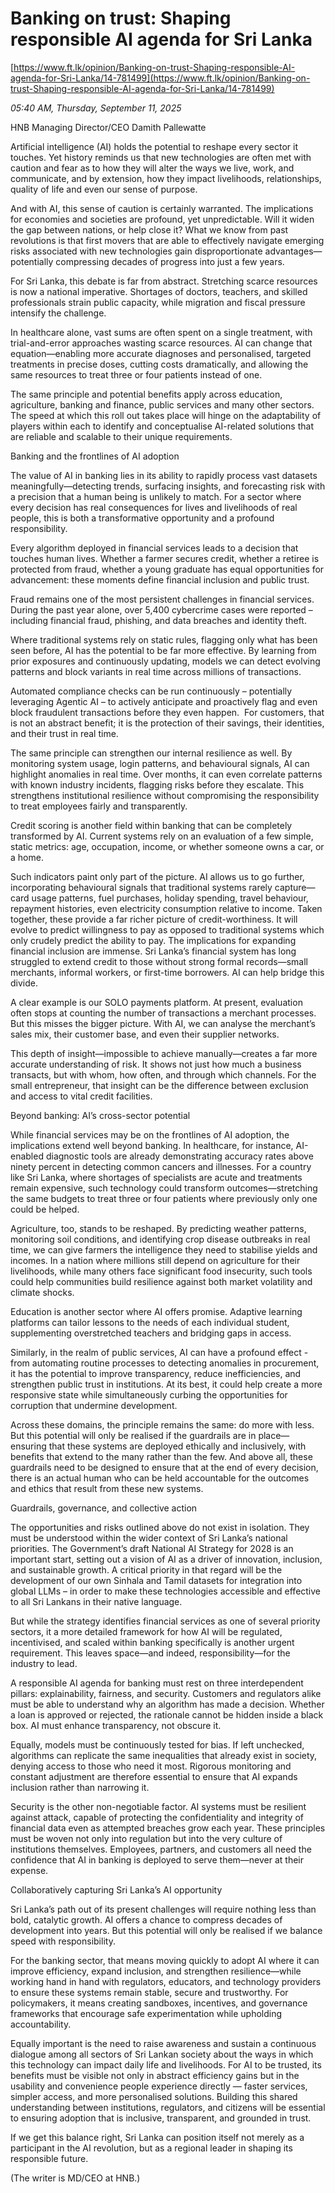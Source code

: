 # Banking on trust: Shaping responsible  AI agenda for Sri Lanka

[https://www.ft.lk/opinion/Banking-on-trust-Shaping-responsible-AI-agenda-for-Sri-Lanka/14-781499](https://www.ft.lk/opinion/Banking-on-trust-Shaping-responsible-AI-agenda-for-Sri-Lanka/14-781499)

*05:40 AM, Thursday, September 11, 2025*

HNB Managing Director/CEO Damith Pallewatte

Artificial intelligence (AI) holds the potential to reshape every sector it touches. Yet history reminds us that new technologies are often met with caution and fear as to how they will alter the ways we live, work, and communicate, and by extension, how they impact livelihoods, relationships, quality of life and even our sense of purpose.

And with AI, this sense of caution is certainly warranted. The implications for economies and societies are profound, yet unpredictable. Will it widen the gap between nations, or help close it? What we know from past revolutions is that first movers that are able to effectively navigate emerging risks associated with new technologies gain disproportionate advantages—potentially compressing decades of progress into just a few years.

For Sri Lanka, this debate is far from abstract. Stretching scarce resources is now a national imperative. Shortages of doctors, teachers, and skilled professionals strain public capacity, while migration and fiscal pressure intensify the challenge.

In healthcare alone, vast sums are often spent on a single treatment, with trial-and-error approaches wasting scarce resources. AI can change that equation—enabling more accurate diagnoses and personalised, targeted treatments in precise doses, cutting costs dramatically, and allowing the same resources to treat three or four patients instead of one.

The same principle and potential benefits apply across education, agriculture, banking and finance, public services and many other sectors. The speed at which this roll out takes place will hinge on the adaptability of players within each to identify and conceptualise AI-related solutions that are reliable and scalable to their unique requirements.

Banking and the frontlines of AI adoption

The value of AI in banking lies in its ability to rapidly process vast datasets meaningfully—detecting trends, surfacing insights, and forecasting risk with a precision that a human being is unlikely to match. For a sector where every decision has real consequences for lives and livelihoods of real people, this is both a transformative opportunity and a profound responsibility.

Every algorithm deployed in financial services leads to a decision that touches human lives. Whether a farmer secures credit, whether a retiree is protected from fraud, whether a young graduate has equal opportunities for advancement: these moments define financial inclusion and public trust.

Fraud remains one of the most persistent challenges in financial services. During the past year alone, over 5,400 cybercrime cases were reported – including financial fraud, phishing, and data breaches and identity theft.

Where traditional systems rely on static rules, flagging only what has been seen before, AI has the potential to be far more effective. By learning from prior exposures and continuously updating, models we can detect evolving patterns and block variants in real time across millions of transactions.

Automated compliance checks can be run continuously – potentially leveraging Agentic AI – to actively anticipate and proactively flag and even block fraudulent transactions before they even happen.  For customers, that is not an abstract benefit; it is the protection of their savings, their identities, and their trust in real time.

The same principle can strengthen our internal resilience as well. By monitoring system usage, login patterns, and behavioural signals, AI can highlight anomalies in real time. Over months, it can even correlate patterns with known industry incidents, flagging risks before they escalate. This strengthens institutional resilience without compromising the responsibility to treat employees fairly and transparently.

Credit scoring is another field within banking that can be completely transformed by AI. Current systems rely on an evaluation of a few simple, static metrics: age, occupation, income, or whether someone owns a car, or a home.

Such indicators paint only part of the picture. AI allows us to go further, incorporating behavioural signals that traditional systems rarely capture—card usage patterns, fuel purchases, holiday spending, travel behaviour, repayment histories, even electricity consumption relative to income. Taken together, these provide a far richer picture of credit-worthiness. It will evolve to predict willingness to pay as opposed to traditional systems which only crudely predict the ability to pay. The implications for expanding financial inclusion are immense. Sri Lanka’s financial system has long struggled to extend credit to those without strong formal records—small merchants, informal workers, or first-time borrowers. AI can help bridge this divide.

A clear example is our SOLO payments platform. At present, evaluation often stops at counting the number of transactions a merchant processes. But this misses the bigger picture. With AI, we can analyse the merchant’s sales mix, their customer base, and even their supplier networks.

This depth of insight—impossible to achieve manually—creates a far more accurate understanding of risk. It shows not just how much a business transacts, but with whom, how often, and through which channels. For the small entrepreneur, that insight can be the difference between exclusion and access to vital credit facilities.

Beyond banking: AI’s cross-sector potential

While financial services may be on the frontlines of AI adoption, the implications extend well beyond banking. In healthcare, for instance, AI-enabled diagnostic tools are already demonstrating accuracy rates above ninety percent in detecting common cancers and illnesses. For a country like Sri Lanka, where shortages of specialists are acute and treatments remain expensive, such technology could transform outcomes—stretching the same budgets to treat three or four patients where previously only one could be helped.

Agriculture, too, stands to be reshaped. By predicting weather patterns, monitoring soil conditions, and identifying crop disease outbreaks in real time, we can give farmers the intelligence they need to stabilise yields and incomes. In a nation where millions still depend on agriculture for their livelihoods, while many others face significant food insecurity, such tools could help communities build resilience against both market volatility and climate shocks.

Education is another sector where AI offers promise. Adaptive learning platforms can tailor lessons to the needs of each individual student, supplementing overstretched teachers and bridging gaps in access.

Similarly, in the realm of public services, AI can have a profound effect - from automating routine processes to detecting anomalies in procurement, it has the potential to improve transparency, reduce inefficiencies, and strengthen public trust in institutions. At its best, it could help create a more responsive state while simultaneously curbing the opportunities for corruption that undermine development.

Across these domains, the principle remains the same: do more with less. But this potential will only be realised if the guardrails are in place—ensuring that these systems are deployed ethically and inclusively, with benefits that extend to the many rather than the few. And above all, these guardrails need to be designed to ensure that at the end of every decision, there is an actual human who can be held accountable for the outcomes and ethics that result from these new systems.

Guardrails, governance, and collective action

The opportunities and risks outlined above do not exist in isolation. They must be understood within the wider context of Sri Lanka’s national priorities. The Government’s draft National AI Strategy for 2028 is an important start, setting out a vision of AI as a driver of innovation, inclusion, and sustainable growth. A critical priority in that regard will be the development of our own Sinhala and Tamil datasets for integration into global LLMs – in order to make these technologies accessible and effective to all Sri Lankans in their native language.

But while the strategy identifies financial services as one of several priority sectors, it a more detailed framework for how AI will be regulated, incentivised, and scaled within banking specifically is another urgent requirement. This leaves space—and indeed, responsibility—for the industry to lead.

A responsible AI agenda for banking must rest on three interdependent pillars: explainability, fairness, and security. Customers and regulators alike must be able to understand why an algorithm has made a decision. Whether a loan is approved or rejected, the rationale cannot be hidden inside a black box. AI must enhance transparency, not obscure it.

Equally, models must be continuously tested for bias. If left unchecked, algorithms can replicate the same inequalities that already exist in society, denying access to those who need it most. Rigorous monitoring and constant adjustment are therefore essential to ensure that AI expands inclusion rather than narrowing it.

Security is the other non-negotiable factor. AI systems must be resilient against attack, capable of protecting the confidentiality and integrity of financial data even as attempted breaches grow each year. These principles must be woven not only into regulation but into the very culture of institutions themselves. Employees, partners, and customers all need the confidence that AI in banking is deployed to serve them—never at their expense.

Collaboratively capturing Sri Lanka’s AI opportunity

Sri Lanka’s path out of its present challenges will require nothing less than bold, catalytic growth. AI offers a chance to compress decades of development into years. But this potential will only be realised if we balance speed with responsibility.

For the banking sector, that means moving quickly to adopt AI where it can improve efficiency, expand inclusion, and strengthen resilience—while working hand in hand with regulators, educators, and technology providers to ensure these systems remain stable, secure and trustworthy. For policymakers, it means creating sandboxes, incentives, and governance frameworks that encourage safe experimentation while upholding accountability.

Equally important is the need to raise awareness and sustain a continuous dialogue among all sectors of Sri Lankan society about the ways in which this technology can impact daily life and livelihoods. For AI to be trusted, its benefits must be visible not only in abstract efficiency gains but in the usability and convenience people experience directly — faster services, simpler access, and more personalised solutions. Building this shared understanding between institutions, regulators, and citizens will be essential to ensuring adoption that is inclusive, transparent, and grounded in trust.

If we get this balance right, Sri Lanka can position itself not merely as a participant in the AI revolution, but as a regional leader in shaping its responsible future.

(The writer is MD/CEO at HNB.)

